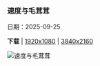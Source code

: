 ### 速度与毛茸茸

日期：2025-09-25

**下载**  |  [1920x1080](https://cn.bing.com/th?id=OHR.AutumnChipmunk_ZH-CN6224482683_1920x1080.jpg)  |  [3840x2160](https://cn.bing.com/th?id=OHR.AutumnChipmunk_ZH-CN6224482683_UHD.jpg)

![速度与毛茸茸](https://cn.bing.com/th?id=OHR.AutumnChipmunk_ZH-CN6224482683_1920x1080.jpg "最小花栗鼠, 库特奈国家公园, 蒙大拿州, 美国 (© Donald M. Jones/Minden Pictures)")

